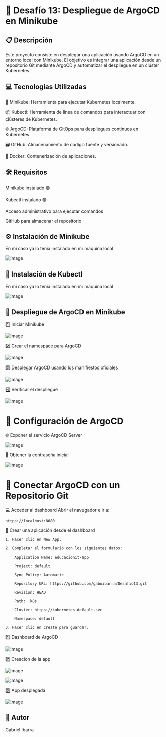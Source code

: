 # 🚀 Desafío 13: Despliegue de ArgoCD en Minikube

## 📋 Descripción

Este proyecto consiste en desplegar una aplicación usando ArgoCD en un entorno local con Minikube. El objetivo es integrar una aplicación desde un repositorio Git mediante ArgoCD y automatizar el despliegue en un clúster Kubernetes.

## 💻 Tecnologías Utilizadas

🐳 Minikube: Herramienta para ejecutar Kubernetes localmente.

📦 Kubectl: Herramienta de línea de comandos para interactuar con clústeres de Kubernetes.

🌐 ArgoCD: Plataforma de GitOps para despliegues continuos en Kubernetes.

🗃️ GitHub: Almacenamiento de código fuente y versionado.

💾 Docker: Contenerización de aplicaciones.

## 🛠️ Requisitos

Minikube instalado 🟢

Kubectl instalado 🟢

Acceso administrativo para ejecutar comandos

GitHub para almacenar el repositorio

## ⚙️ Instalación de Minikube
En mi caso ya lo tenia instalado en mi maquina local 

![image](https://github.com/user-attachments/assets/74ec47eb-1f79-4823-9e1b-d781862c39bc)

## 🧰 Instalación de Kubectl

En mi caso ya lo tenia instalado en mi maquina local 

![image](https://github.com/user-attachments/assets/b2188c3e-b61b-431b-bd0b-0d8606818412)

## 🚦 Despliegue de ArgoCD en Minikube

1️⃣ Iniciar Minikube

![image](https://github.com/user-attachments/assets/2b842d22-8b42-426f-9590-fc7e6c54fbe2)

2️⃣ Crear el namespace para ArgoCD

![image](https://github.com/user-attachments/assets/2fce0015-cd04-4eba-84e9-c68266521e76)

3️⃣ Desplegar ArgoCD usando los manifiestos oficiales

![image](https://github.com/user-attachments/assets/ee599002-299d-4fd4-a5ad-5b3e92dcc87e)

4️⃣ Verificar el despliegue

![image](https://github.com/user-attachments/assets/2c45ace5-2c6f-4095-8d4c-4686c2bc3cce)

# 🔧 Configuración de ArgoCD

🌐 Exponer el servicio ArgoCD Server

![image](https://github.com/user-attachments/assets/cc705f7d-db64-4997-89d0-ca6df256d0a3)

🔑 Obtener la contraseña inicial

![image](https://github.com/user-attachments/assets/5a1b2832-8645-4b87-8e72-22097f61078b)

# 🌱 Conectar ArgoCD con un Repositorio Git

💻 Acceder al dashboard
Abrir el navegador e ir a:

```
https://localhost:8080
```
📝 Crear una aplicación desde el dashboard
```
1. Hacer clic en New App.

2. Completar el formulario con los siguientes datos:

    Application Name: educacionit-app

    Project: default

    Sync Policy: Automatic

    Repository URL: https://github.com/gaboibarra/Desafio13.git

    Revision: HEAD

    Path: .k8s

    Cluster: https://kubernetes.default.svc

    Namespace: default

3. Hacer clic en Create para guardar.
```

1️⃣ Dashboard de ArgoCD

![image](https://github.com/user-attachments/assets/6d03420e-d2ae-4d9d-a1b9-7f50b4c26b59)

2️⃣ Creacion de la app

![image](https://github.com/user-attachments/assets/40cb5bcd-54d5-4fbf-b33b-132f25e1ce4d)

![image](https://github.com/user-attachments/assets/291efb65-44d9-48ce-803b-6f13cafe0468)

3️⃣ App desplegada

![image](https://github.com/user-attachments/assets/17edfd40-2592-4c9f-adae-916f43a0ff53)

## 📝 Autor

Gabriel Ibarra

